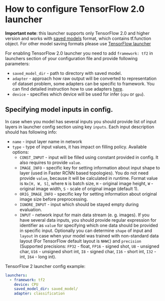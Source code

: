 # How to configure TensorFlow 2.0 launcher
**Important note**: this launcher supports only TensorFlow 2.0 and higher version and works with [saved models](https://www.tensorflow.org/guide/saved_model) format, which contains tf.function object. For other model saving formats please use [TensorFlow launcher](tf_launcher_readme.md)

For enabling TensorFlow 2.0 launcher you need to add `framework: tf2` in launchers section of your configuration file and provide following parameters:

* `saved_model_dir` - path to directory with saved model.
* `adapter` - approach how raw output will be converted to representation of dataset problem, some adapters can be specific to framework. You can find detailed instruction how to use adapters [here](../adapters/README.md).
* `device` - specifies which device will be used for infer (`cpu` or `gpu`).

## Specifying model inputs in config.

In case when you model has several inputs you should provide list of input layers in launcher config section using key `inputs`.
Each input description should has following info:
  * `name` - input layer name in network
  * `type` - type of input values, it has impact on filling policy. Available options:
    * `CONST_INPUT` - input will be filled using constant provided in config. It also requires to provide `value`.
    * `IMAGE_INFO` - specific key for setting information about input shape to layer (used in Faster RCNN based topologies). You do not need provide `value`, because it will be calculated in runtime. Format value is `Nx[H, W, S]`, where `N` is batch size, `H` - original image height, `W` - original image width, `S` - scale of original image (default 1).
    * `ORIG_IMAGE_INFO` - specific key for setting information about original image size before preprocessing.
    * `IGNORE_INPUT` - input which should be stayed empty during evaluation.
    * `INPUT` - network input for main data stream (e. g. images). If you have several data inputs, you should provide regular expression for identifier as `value` for specifying which one data should be provided in specific input.
    Optionally you can determine `shape` of input and `layout` in case when your model was trained with non-standard data layout (For TensorFlow default layout is `NHWC`)
    and `precision` (Supported precisions: `FP32` - float, `FP16` - signed shot, `U8`  - unsigned char, `U16` - unsigned short int, `I8` - signed char, `I16` - short int, `I32` - int, `I64` - long int).

TensorFlow 2 launcher config example:

```yml
launchers:
  - framework: tf2
    device: CPU
    saved_model_dir: saved_model/
    adapter: classification
```
